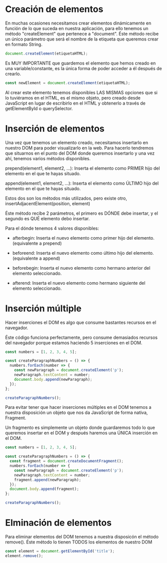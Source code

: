 # Creación de elementos

En muchas ocasiones necesitamos crear elementos dinámicamente en función de lo que suceda en nuestra aplicación, para ello tenemos un método "createElement" que pertenece a "document". Éste método recibe un único parámetro que será el nombre de la etiqueta que queremos crear en formato String.

```js
document.createElement(etiquetaHTML);
```

Es MUY IMPORTANTE que guardemos el elemento que hemos creado en una variable/constante, es la única forma de poder acceder a él después de crearlo.

```js
const newElement = document.createElement(etiquetaHTML);
```

Al crear este elemento tenemos disponibles LAS MISMAS opciones que si lo tuviéramos en el HTML, es el mismo objeto, pero creado desde JavaScript en lugar de escribirlo en el HTML y obtenerlo a través de getElementById o querySelector.

# Inserción de elementos

Una vez que tenemos un elemento creado, necesitamos insertarlo en nuestro DOM para poder visualizarlo en la web. Para hacerlo tendremos que situarnos en el punto del DOM donde queremos insertarlo y una vez ahí, tenemos varios métodos disponibles.

prepend(element1, element2, ...): Inserta el elemento como PRIMER hijo del elemento en el que te hayas situado.

append(element1, element2, ...): Inserta el elemento como ÚLTIMO hijo del elemento en el que te hayas situado.

Estos dos son los métodos más utilizados, pero existe otro, insertAdjacentElement(position, element)

Éste método recibe 2 parámetros, el primero es DÓNDE debe insertar, y el segundo es QUÉ elemento debo insertar.

Para el dónde tenemos 4 valores disponibles:

- afterbegin: Inserta el nuevo elemento como primer hijo del elemento. (equivalente a prepend)

- beforeend: Inserta el nuevo elemento como último hijo del elemento. (equivalente a append)

- beforebegin: Inserta el nuevo elemento como hermano anterior del elemento seleccionado.

- afterend: Inserta el nuevo elemento como hermano siguiente del elemento seleccionado.

# Inserción múltiple

Hacer inserciones el DOM es algo que consume bastantes recursos en el navegador.

Éste código funciona perfectamente, pero consume demasiados recursos del navegador porque estamos haciendo 5 inserciones en el DOM.

```js
const numbers = [1, 2, 3, 4, 5];

const createParagraphNumbers = () => {
  numbers.forEach(number => {
    const newParagraph = document.createElement('p');
    newParagraph.textContent = number;
    document.body.append(newParagraph);
  });
};

createParagraphNumbers();
```

Para evitar tener que hacer inserciones múltiples en el DOM tenemos a nuestra disposición un objeto que nos da JavaScript de forma nativa, Fragment.

Un fragmento es simplemente un objeto donde guardaremos todo lo que queremos insertar en el DOM y después haremos una ÚNICA inserción en el DOM.

```js
const numbers = [1, 2, 3, 4, 5];

const createParagraphNumbers = () => {
  const fragment = document.createDocumentFragment();
  numbers.forEach(number => {
    const newParagraph = document.createElement('p');
    newParagraph.textContent = number;
    fragment.append(newParagraph);
  });
  document.body.append(fragment);
};

createParagraphNumbers();
```

# Elminación de elementos

Para eliminar elementos del DOM tenemos a nuestra disposicón el método remove(). Éste método lo tienen TODOS los elementos de nuestro DOM

```js
const element = document.getElementById('title');
element.remove();
```
